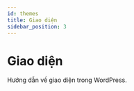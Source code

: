 ```yaml
---
id: themes
title: Giao diện
sidebar_position: 3
---
```


# Giao diện

Hướng dẫn về giao diện trong WordPress.
